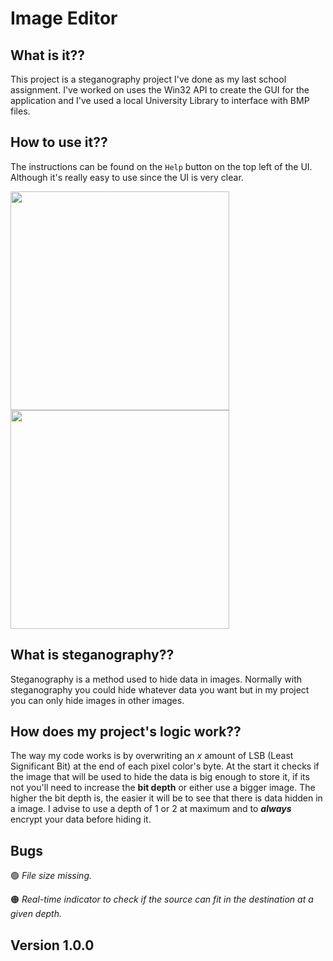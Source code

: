 # Image Editor

## What is it??
This project is a steganography project I've done as my last school assignment. 
I've worked on uses the Win32 API to create the GUI for the application and I've used a local University
Library to interface with BMP files.

## How to use it??
The instructions can be found on the `Help` button on the top left of the UI. Although it's really easy to
use since the UI is very clear.

<img src="https://github.com/FrancescoMaca/FrancescoMaca/blob/main/images/ImageEditor_Main.png" height=350> <img src="https://github.com/FrancescoMaca/FrancescoMaca/blob/main/images/ImageEditor_Find.png" height=350>

## What is steganography??
Steganography is a method used to hide data in images. Normally with steganography you could hide whatever
data you want but in my project you can only hide images in other images.  

## How does my project's logic work??
The way my code works is by overwriting an _x_ amount of LSB (Least Significant Bit) at the end of each
pixel color's byte. At the start it checks if the image that will be used to hide the data is big enough
to store it, if its not you'll need to increase the **bit depth** or either use a bigger image.
The higher the bit depth is, the easier it will be to see that there is data hidden in a image. I advise
to use a depth of 1 or 2 at maximum and to **_always_** encrypt your data before hiding it.

## Bugs

🟢 _File size missing._

🟠 _Real-time indicator to check if the source can fit in the destination at a given depth._


## Version 1.0.0
